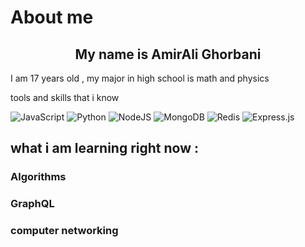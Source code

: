 # About me 
<h2 align="center"> My name is AmirAli Ghorbani</h2>
<p align="left"> I am 17 years old , my major in high school is math and physics</p>
<p align = "left"> tools and skills that i know  </p>

![JavaScript](https://img.shields.io/badge/javascript-%23323330.svg?style=for-the-badge&logo=javascript&logoColor=%23F7DF1E)
![Python](https://img.shields.io/badge/python-3670A0?style=for-the-badge&logo=python&logoColor=ffdd54)
![NodeJS](https://img.shields.io/badge/node.js-6DA55F?style=for-the-badge&logo=node.js&logoColor=white)
![MongoDB](https://img.shields.io/badge/MongoDB-%234ea94b.svg?style=for-the-badge&logo=mongodb&logoColor=white)
![Redis](https://img.shields.io/badge/redis-%23DD0031.svg?style=for-the-badge&logo=redis&logoColor=white)
![Express.js](https://img.shields.io/badge/express.js-%23404d59.svg?style=for-the-badge&logo=express&logoColor=%2361DAFB)

<h2 align="left"> what i am learning right now : </h2>

<h3> Algorithms </h3>
<h3> GraphQL </h3>
<h3> computer networking  </h3>

